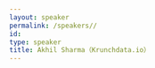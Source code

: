 ```yaml
---
layout: speaker
permalink: /speakers//
id: 
type: speaker
title: Akhil Sharma（Krunchdata.io）
---
```

